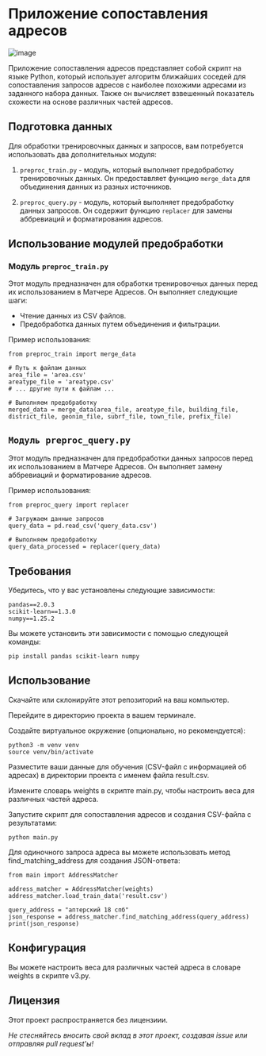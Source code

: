 # Приложение сопоставления адресов
![image](https://github.com/oktober13/hack_ai_25082023/assets/114009321/81f47873-bffd-4fec-b83a-9ef7bcd0c895)

Приложение сопоставления адресов представляет собой скрипт на языке Python, 
который использует алгоритм ближайших соседей для сопоставления запросов адресов 
с наиболее похожими адресами из заданного набора данных. 
Также он вычисляет взвешенный показатель схожести на основе различных частей адресов.

## Подготовка данных

Для обработки тренировочных данных и запросов, вам потребуется использовать два дополнительных модуля:

1. `preproc_train.py` - модуль, который выполняет предобработку тренировочных данных. Он предоставляет функцию `merge_data` для объединения данных из разных источников.

2. `preproc_query.py` - модуль, который выполняет предобработку данных запросов. Он содержит функцию `replacer` для замены аббревиаций и форматирования адресов.

## Использование модулей предобработки

### Модуль `preproc_train.py`

Этот модуль предназначен для обработки тренировочных данных перед их использованием в Матчере Адресов. Он выполняет следующие шаги:

- Чтение данных из CSV файлов.
- Предобработка данных путем объединения и фильтрации.

Пример использования:

```
from preproc_train import merge_data

# Путь к файлам данных
area_file = 'area.csv'
areatype_file = 'areatype.csv'
# ... другие пути к файлам ...

# Выполняем предобработку
merged_data = merge_data(area_file, areatype_file, building_file, district_file, geonim_file, subrf_file, town_file, prefix_file)
```

## `Модуль preproc_query.py`

Этот модуль предназначен для предобработки данных запросов перед их использованием в Матчере Адресов. Он выполняет замену аббревиаций и форматирование адресов.

Пример использования:
```
from preproc_query import replacer

# Загружаем данные запросов
query_data = pd.read_csv('query_data.csv')

# Выполняем предобработку
query_data_processed = replacer(query_data)

```

## Требования

Убедитесь, что у вас установлены следующие зависимости:
```
pandas==2.0.3
scikit-learn==1.3.0
numpy==1.25.2
```

Вы можете установить эти зависимости с помощью следующей команды:
```
pip install pandas scikit-learn numpy
```

## Использование

Скачайте или склонируйте этот репозиторий на ваш компьютер.

Перейдите в директорию проекта в вашем терминале.

Создайте виртуальное окружение (опционально, но рекомендуется):

```
python3 -m venv venv
source venv/bin/activate
```

Разместите ваши данные для обучения (CSV-файл с информацией об адресах) в директории проекта с именем файла result.csv.

Измените словарь weights в скрипте main.py, чтобы настроить веса для различных частей адреса.

Запустите скрипт для сопоставления адресов и создания CSV-файла с результатами:

```
python main.py
```

Для одиночного запроса адреса вы можете использовать метод find_matching_address для создания JSON-ответа:

```
from main import AddressMatcher

address_matcher = AddressMatcher(weights)
address_matcher.load_train_data('result.csv')

query_address = "аптерский 18 спб"
json_response = address_matcher.find_matching_address(query_address)
print(json_response)
```

## Конфигурация

Вы можете настроить веса для различных частей адреса в словаре weights в скрипте v3.py.


## Лицензия

Этот проект распространяется без лицензиии.

*Не стесняйтесь вносить свой вклад в этот проект, создавая issue или отправляя pull request'ы!*
